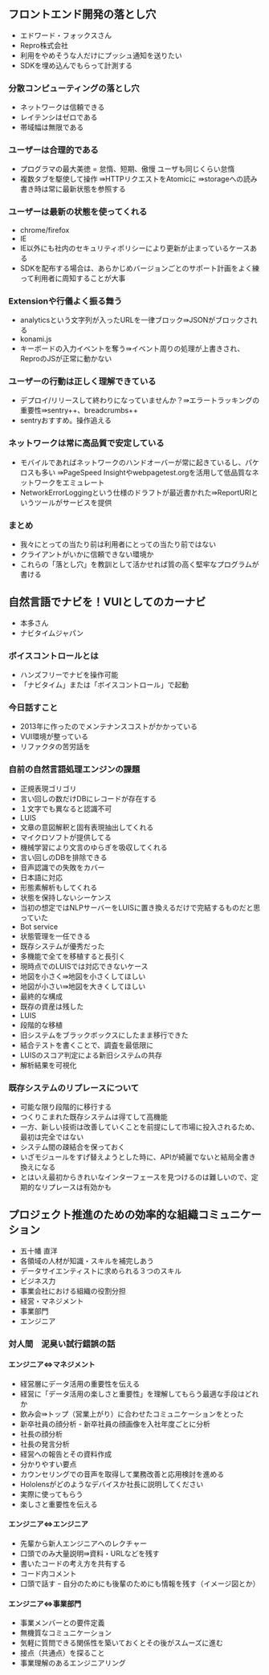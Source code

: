 ## フロントエンド開発の落とし穴
- エドワード・フォックスさん
- Repro株式会社
- 利用をやめそうな人だけにプッシュ通知を送りたい
- SDKを埋め込んでもらって計測する
### 分散コンピューティングの落とし穴
- ネットワークは信頼できる
- レイテンシはゼロである
- 帯域幅は無限である
### ユーザーは合理的である
- プログラマの最大美徳 = 怠惰、短期、傲慢
 ユーザも同じくらい怠惰
- 複数タブを駆使して操作
⇛HTTPリクエストをAtomicに
⇛storageへの読み書き時は常に最新状態を参照する
### ユーザーは最新の状態を使ってくれる
- chrome/firefox
- IE
- IE以外にも社内のセキュリティポリシーにより更新が止まっているケースある
- SDKを配布する場合は、あらかじめバージョンごとのサポート計画をよく練って利用者に周知することが大事
### Extensionや行儀よく振る舞う
- analyticsという文字列が入ったURLを一律ブロック⇛JSONがブロックされる
- konami.js
 - キーボードの入力イベントを奪う⇛イベント周りの処理が上書きされ、ReproのJSが正常に動かない
### ユーザーの行動は正しく理解できている
- デプロイ/リリースして終わりになっていませんか？⇛エラートラッキングの重要性⇛sentry++、breadcrumbs++
- sentryおすすめ。操作追える
### ネットワークは常に高品質で安定している
- モバイルであればネットワークのハンドオーバーが常に起きているし、パケロスも多い
⇛PageSpeed Insightやwebpagetest.orgを活用して低品質なネットワークをエミュレート
- NetworkErrorLoggingという仕様のドラフトが最近書かれた⇛ReportURIというツールがサービスを提供
### まとめ
- 我々にとっての当たり前は利用者にとっての当たり前ではない
- クライアントがいかに信頼できない環境か
- これらの「落とし穴」を教訓として活かせれば質の高く堅牢なプログラムが書ける

## 自然言語でナビを！VUIとしてのカーナビ
- 本多さん
- ナビタイムジャパン
### ボイスコントロールとは
- ハンズフリーでナビを操作可能
- 「ナビタイム」または「ボイスコントロール」で起動
### 今日話すこと
- 2013年に作ったのでメンテナンスコストがかかっている
- VUI環境が整っている
- リファクタの苦労話を
### 自前の自然言語処理エンジンの課題
- 正規表現ゴリゴリ
- 言い回しの数だけDBにレコードが存在する
 - １文字でも異なると認識不可
- LUIS
 - 文章の意図解釈と固有表現抽出してくれる
 - マイクロソフトが提供してる
 - 機械学習により文言のゆらぎを吸収してくれる
  - 言い回しのDBを排除できる
  - 音声認識での失敗をカバー
  - 日本語に対応
   - 形態素解析もしてくれる
- 状態を保持しないシーケンス
 - 当初の想定ではNLPサーバーをLUISに置き換えるだけで完結するものだと思っていた
- Bot service
 - 状態管理を一任できる
- 既存システムが優秀だった
 - 多機能で全てを移植すると長引く
 - 現時点でのLUISでは対応できないケース
  - 地図を小さく⇛地図を小さくしてほしい
  - 地図が小さい⇛地図を大きくしてほしい
- 最終的な構成
 - 既存の資産は残した
 - LUIS
 - 段階的な移植
 - 旧システムをブラックボックスにしたまま移行できた
  - 結合テストを書くことで、調査を最低限に
 - LUISのスコア判定による新旧システムの共存
- 解析結果を可視化
### 既存システムのリプレースについて
- 可能な限り段階的に移行する
 - つくりこまれた既存システムは得てして高機能
 - 一方、新しい技術は改善していくことを前提にして市場に投入されるため、最初は完全ではない
- システム間の疎結合を保っておく
 - いざモジュールをすげ替えようとした時に、APIが綺麗でないと結局全書き換えになる
 - とはいえ最初からきれいなインターフェースを見つけるのは難しいので、定期的なリプレースは有効かも
## プロジェクト推進のための効率的な組織コミュニケーション
- 五十幡 直洋
- 各領域の人材が知識・スキルを補完しあう
- データサイエンティストに求められる３つのスキル
 - ビジネス力
- 事業会社における組織の役割分担
 - 経営・マネジメント
 - 事業部門
 - エンジニア
### 対人間　泥臭い試行錯誤の話
#### エンジニア⇔マネジメント
- 経営層にデータ活用の重要性を伝える
 - 経営に「データ活用の楽しさと重要性」を理解してもらう最適な手段はどれか
  - 飲み会⇛トップ（営業上がり）に合わせたコミュニケーションをとった
   - 新卒社員の顔分析
    - 新卒社員の顔画像を入社年度ごとに分析
   - 社長の顔分析
   - 社長の発言分析
- 経営への報告とその資料作成
 - 分かりやすい要点
 - カウンセリングでの音声を取得して業務改善と応用検討を進める
 - Hololensがどのようなデバイスか社長に説明してください
  - 実際に使ってもらう
 - 楽しさと重要性を伝える
#### エンジニア⇔エンジニア
- 先輩から新人エンジニアへのレクチャー
 - 口頭でのみ大量説明⇛資料・URLなどを残す
- 書いたコードの考え方を共有する
 - コード内コメント
 - 口頭で話す
 ｰ 自分のためにも後輩のためにも情報を残す（イメージ図とか）
#### エンジニア⇔事業部門
- 事業メンバーとの要件定義
 - 無機質なコミュニケーション
  - 気軽に質問できる関係性を築いておくとその後がスムーズに進む
   - 接点（共通点）を探ること
 - 事業理解のあるエンジニアリング
